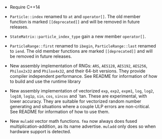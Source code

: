* Require C++14

* `Particle::index` renamed to `at` and `operator[]`. The old member function
  is marked `[[deprecated]]` and will be removed in future releases.

* `StateMatrix::particle_index_type` gain a new member `operator[]`.

* `ParticleRange::first` renamed to `ibegin`, `ParticleRange::last` renamed to
  `iend`. The old member functions are marked `[[deprecated]]` and will be
  removed in future releases.

* New assembly implementation of RNGs: `ARS`, `AES128`, `AES192`, `AES256`,
  `Philox2x32` and `Philox4x32`, and their 64-bit versions. They provide
  compiler independent performance. See README for information of how to build
  and use the runtime library

* New assembly implementation of vectorized `exp`, `exp2`, `expm1`, `log`,
  `log2`, `log10`, `log1p`, `sin`, `cos`, `sincos` and `tan. These are
  experimental, with lower accuracy. They are suitable for vectorized random
  number generating and situations where a couple ULP errors are non-critical.
  See README for information of how to use them.

* New `muladd` vector math functions. `fma` now always does fused
  multiplication-addition, as its name advertise. `muladd` only does so when
  hardware support is detected.
